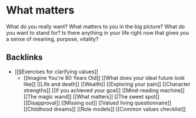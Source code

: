 # What matters
What do you really want? What matters to you in the big picture? What do you want to stand for? Is there anything in your life right now that gives you a sense of meaning, purpose, vitality?

## Backlinks
* [[§Exercises for clarifying values]]
	* [[Imagine You're 80 Years Old]]
[[What does your ideal future look like]]
[[Life and death]]
[[Wealth]]
[[Exploring your pain]]
[[Character strengths]]
[[If you achieved your goal]]
[[Mind-reading machine]]
[[The magic wand]]
[[What matters]]
[[The sweet spot]]
[[Disapproval]]
[[Missing out]]
[[Valued living questionnaire]]
[[Childhood dreams]]
[[Role models]]
[[Common values checklist]]

<!-- #Life -->

<!-- {BearID:B83CDDEE-6C6F-46EB-876E-768CA88D791C-15756-000013048C0124E3} -->
